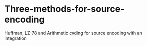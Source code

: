# Three-methods-for-source-encoding
Huffman, LZ-78 and Arithmetic coding for source encoding with an integration
